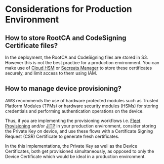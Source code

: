# Considerations for Production Environment

## How to store RootCA and CodeSigning Certificate files?

In the deployment, the RootCA and CodeSigning files are stored in S3. However this is not the best practice for a production environment. You can make use of [Cloud HSM](https://aws.amazon.com/cloudhsm/) or [Secreats Manager](https://aws.amazon.com/secrets-manager/) to store these certificates securely, and limit access to them using IAM. 

## How to manage device provisioning? 

AWS recommends the use of hardware protected modules such as Trusted Platform Modules (TPMs) or hardware security modules (HSMs) for storing credentials and performing authentication operations on the device.

Thus, if you are implementing the provisioning workflows i.e. [Fleet Provisioning](https://docs.aws.amazon.com/iot/latest/developerguide/provision-wo-cert.html) and/or [JITP](https://docs.aws.amazon.com/iot/latest/developerguide/jit-provisioning.html) in your production environment, consider storing the Private Key on device, and use these flows with a Certificate Signing Request (CSR) Certificate to generate fresh certificates. 

In the this implementations, the Private Key as well as the Device Certificates, both get provisioned simultaneously, as opposed to only the Device Certificate which would be ideal in a production environment.
